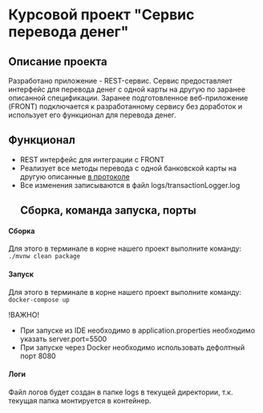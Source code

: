 # Курсовой проект "Сервис перевода денег"
## Описание проекта 

Разработано приложение - REST-сервис. Сервис предоставляет интерфейс для перевода денег с одной карты на другую по заранее описанной спецификации. Заранее подготовленное веб-приложение (FRONT) подключается к разработанному сервису без доработок и использует его функционал для перевода денег.
## Функционал
* REST интерфейс для интеграции с FRONT
* Реализует все методы перевода с одной банковской карты на другую описанные 
  [в протоколе](https://github.com/netology-code/jd-homeworks/blob/master/diploma/MoneyTransferServiceSpecification.yaml)
* Все изменения записываются в файл logs/transactionLogger.log 
  ## Сборка, команда запуска, порты

#### Сборка

Для этого в терминале в корне нашего проект выполните команду: `./mvnw clean package`
   
#### Запуск
Для этого в терминале в корне нашего проект выполните команду: `docker-compose up`

!ВАЖНО!
 * При запуске из IDE необходимо в application.properties необходимо указать server.port=5500
 * При запуске через Docker необходимо использовать дефолтный порт 8080

#### Логи
Файл логов будет создан в папке logs в текущей директории, т.к. текущая папка монтируется в контейнер.
